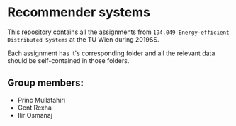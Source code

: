 # Recommender systems

This repository contains all the assignments from `194.049 Energy-efficient Distributed Systems` at the TU Wien during 2019SS.

Each assignment has it's corresponding folder and all the relevant data should be self-contained in those folders.

## Group members:
* Princ Mullatahiri
* Gent Rexha
* Ilir Osmanaj